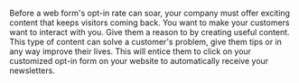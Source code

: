 Before a web form&apos;s opt-in rate can soar, your company must offer
exciting content that keeps visitors coming back. You want to make your
customers want to interact with you. Give them a reason to by creating
useful content. This type of content can solve a customer&apos;s problem,
give them tips or in any way improve their lives. This will entice them
to click on your customized opt-in form on your website to automatically
receive your newsletters.
